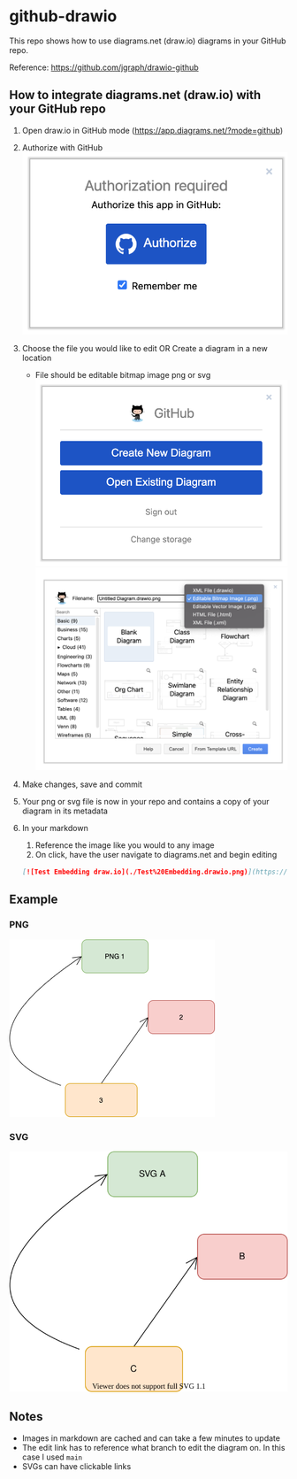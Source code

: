 # github-drawio

This repo shows how to use diagrams.net (draw.io) diagrams in your GitHub repo.

Reference: <https://github.com/jgraph/drawio-github>

## How to integrate diagrams.net (draw.io) with your GitHub repo

1. Open draw.io in GitHub mode (<https://app.diagrams.net/?mode=github>)
2. Authorize with GitHub\
    ![Authorize GitHub](assets/drawio-github-authorize.png)
3. Choose the file you would like to edit OR Create a diagram in a new location
    - File should be editable bitmap image png or svg
    ![Authorize GitHub](assets/drawio-github-createedit.png)
    ![Create diagram screenshot](assets/create-diagram-screenshot.png)
4. Make changes, save and commit
5. Your png or svg file is now in your repo and contains a copy of your diagram in its metadata
6. In your markdown
    1. Reference the image like you would to any image
    2. On click, have the user navigate to diagrams.net and begin editing

    ```markdown
    [![Test Embedding draw.io](./Test%20Embedding.drawio.png)](https://app.diagrams.net/#Hphilip-gai%2Fgithub-drawio%2Fmain%2FTest%20Embedding.drawio.png)
    ```

## Example

### PNG

[![Test Embedding draw.io](./Test%20Embedding.drawio.png)](https://app.diagrams.net/#Hphilip-gai%2Fgithub-drawio%2Fmain%2FTest%20Embedding.drawio.png)

### SVG

[![Test Embedding draw.io](./Test%20Embedding.drawio.svg)](https://app.diagrams.net/#Hphilip-gai%2Fgithub-drawio%2Fmain%2FTest%20Embedding.drawio.svg)

## Notes

- Images in markdown are cached and can take a few minutes to update
- The edit link has to reference what branch to edit the diagram on. In this case I used `main`
- SVGs can have clickable links
